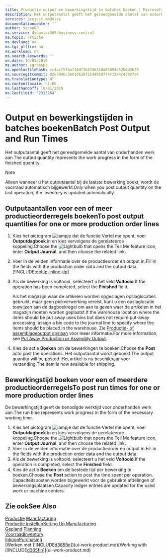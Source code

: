 ```yaml
---
title: Productie-output en bewerkingstijd in batches boeken | Microsoft Docs
description: Het outputaantal geeft het gereedgemelde aantal van onderhanden werk aan.
services: project-madeira
documentationcenter: ''
author: SorenGP
ms.service: dynamics365-business-central
ms.topic: article
ms.devlang: na
ms.tgt_pltfrm: na
ms.workload: na
ms.search.keywords: ''
ms.date: 10/01/2019
ms.author: sgroespe
ms.openlocfilehash: cc4acf5fbaf10df3b833e310a83854e52b0d2b73
ms.sourcegitcommit: 02e704bc3e01d62072144919774f1244c42827e4
ms.translationtype: HT
ms.contentlocale: nl-BE
ms.lasthandoff: 10/01/2019
ms.locfileid: "2313264"
---
```

# <a name="batch-post-output-and-run-times"></a><span data-ttu-id="86338-103">Output en bewerkingstijden in batches boeken</span><span class="sxs-lookup"><span data-stu-id="86338-103">Batch Post Output and Run Times</span></span>
<span data-ttu-id="86338-104">Het outputaantal geeft het gereedgemelde aantal van onderhanden werk aan.</span><span class="sxs-lookup"><span data-stu-id="86338-104">The output quantity represents the work progress in the form of the finished quantity.</span></span>  

> [!NOTE]
> <span data-ttu-id="86338-105">Alleen wanneer u het outputaantal bij de laatste bewerking boekt, wordt de voorraad automatisch bijgewerkt.</span><span class="sxs-lookup"><span data-stu-id="86338-105">Only when you post output quantity on the last operation, the inventory is updated automatically.</span></span>  

## <a name="to-post-output-quantities-for-one-or-more-production-order-lines"></a><span data-ttu-id="86338-106">Outputaantallen voor een of meer productieorderregels boeken</span><span class="sxs-lookup"><span data-stu-id="86338-106">To post output quantities for one or more production order lines</span></span>
1. <span data-ttu-id="86338-107">Kies het pictogram ![lampje dat de functie Vertel me opent](media/ui-search/search_small.png "Vertel me wat u wilt doen"), voer **Outputdagboek** in en kies vervolgens de gerelateerde koppeling.</span><span class="sxs-lookup"><span data-stu-id="86338-107">Choose the ![Lightbulb that opens the Tell Me feature](media/ui-search/search_small.png "Tell me what you want to do") icon, enter **Output Journal**, and then choose the related link.</span></span>  
2. <span data-ttu-id="86338-108">Voer in de velden informatie over de productieorder en output in.</span><span class="sxs-lookup"><span data-stu-id="86338-108">Fill in the fields with the production order data and the output data.</span></span> [!INCLUDE[tooltip-inline-tip](includes/tooltip-inline-tip_md.md)]
3. <span data-ttu-id="86338-109">Als de bewerking is voltooid, selecteert u het veld **Voltooid**.</span><span class="sxs-lookup"><span data-stu-id="86338-109">If the operation has been completed, select the **Finished** field.</span></span>  

    <span data-ttu-id="86338-110">Als het magazijn waar de artikelen worden opgeslagen opslaglocaties gebruikt, maar geen pickverwerking vereist, kunt u  een opslaglocatie toewijzen aan de dagboekregel om aan te geven waar de artikelen in het magazijn moeten worden geplaatst.</span><span class="sxs-lookup"><span data-stu-id="86338-110">If the warehouse location where the items should be put away uses bins but does not require put-away processing,  assign a bin code to the journal line to specify where the items should be placed in the warehouse.</span></span> <span data-ttu-id="86338-111">Zie [Productie- of assemblageoutput opslaan](warehouse-how-to-put-away-production-output.md) voor meer informatie.</span><span class="sxs-lookup"><span data-stu-id="86338-111">For more information, see [Put Away Production or Assembly Output](warehouse-how-to-put-away-production-output.md).</span></span>  

4. <span data-ttu-id="86338-112">Kies de actie **Boeken** om de bewerkingen te boeken.</span><span class="sxs-lookup"><span data-stu-id="86338-112">Choose the **Post** acto post the operations.</span></span> <span data-ttu-id="86338-113">Het outputaantal wordt geboekt.</span><span class="sxs-lookup"><span data-stu-id="86338-113">The output quantity will be posted.</span></span> <span data-ttu-id="86338-114">Het artikel is nu beschikbaar voor verzending.</span><span class="sxs-lookup"><span data-stu-id="86338-114">The item is now available for shipping.</span></span>  

## <a name="to-post-run-times-for-one-or-more-production-order-lines"></a><span data-ttu-id="86338-115">Bewerkingstijd boeken voor een of meerdere productieorderregels</span><span class="sxs-lookup"><span data-stu-id="86338-115">To post run times for one or more production order lines</span></span>
<span data-ttu-id="86338-116">De bewerkingstijd geeft de benodigde werktijd voor onderhanden werk aan.</span><span class="sxs-lookup"><span data-stu-id="86338-116">The run time represents work progress in the form of the necessary working time.</span></span>    

1.  <span data-ttu-id="86338-117">Kies het pictogram ![lampje dat de functie Vertel me opent](media/ui-search/search_small.png "Vertel me wat u wilt doen"), voer **Outputdagboek** in en kies vervolgens de gerelateerde koppeling.</span><span class="sxs-lookup"><span data-stu-id="86338-117">Choose the ![Lightbulb that opens the Tell Me feature](media/ui-search/search_small.png "Tell me what you want to do") icon, enter **Output Journal**, and then choose the related link.</span></span>  
2. <span data-ttu-id="86338-118">Voer in de velden informatie over de productieorder en output in.</span><span class="sxs-lookup"><span data-stu-id="86338-118">Fill in the fields with the production order data and the output data.</span></span>  
3.  <span data-ttu-id="86338-119">Als de bewerking is voltooid, selecteert u het veld **Voltooid**.</span><span class="sxs-lookup"><span data-stu-id="86338-119">If the operation is completed, select the **Finished** field.</span></span>  
4. <span data-ttu-id="86338-120">Kies de actie **Boeken** om de bestede tijd per bewerking te boeken.</span><span class="sxs-lookup"><span data-stu-id="86338-120">Choose the **Post** action to post the time spent per operation.</span></span> <span data-ttu-id="86338-121">Capaciteitsposten worden bijgewerkt voor de gebruikte afdelingen of bewerkingsplaatsen.</span><span class="sxs-lookup"><span data-stu-id="86338-121">Capacity ledger entries are updated for the used work or machine centers.</span></span>

## <a name="see-also"></a><span data-ttu-id="86338-122">Zie ook</span><span class="sxs-lookup"><span data-stu-id="86338-122">See Also</span></span>  
<span data-ttu-id="86338-123">[Productie](production-manage-manufacturing.md)  </span><span class="sxs-lookup"><span data-stu-id="86338-123">[Manufacturing](production-manage-manufacturing.md)  </span></span>  
[<span data-ttu-id="86338-124">Productie instellen</span><span class="sxs-lookup"><span data-stu-id="86338-124">Setting Up Manufacturing</span></span>](production-configure-production-processes.md)  
<span data-ttu-id="86338-125">[Gepland](production-planning.md)    </span><span class="sxs-lookup"><span data-stu-id="86338-125">[Planning](production-planning.md)    </span></span>  
[<span data-ttu-id="86338-126">Voorraad</span><span class="sxs-lookup"><span data-stu-id="86338-126">Inventory</span></span>](inventory-manage-inventory.md)  
[<span data-ttu-id="86338-127">Inkoop</span><span class="sxs-lookup"><span data-stu-id="86338-127">Purchasing</span></span>](purchasing-manage-purchasing.md)  
<span data-ttu-id="86338-128">[Werken met [!INCLUDE[d365fin](includes/d365fin_md.md)]](ui-work-product.md)</span><span class="sxs-lookup"><span data-stu-id="86338-128">[Working with [!INCLUDE[d365fin](includes/d365fin_md.md)]](ui-work-product.md)</span></span>
